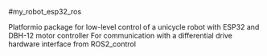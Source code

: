 #my_robot_esp32_ros

Platformio package for low-level control of a unicycle robot with ESP32 and DBH-12 motor controller
For communication with a differential drive hardware interface from ROS2_control